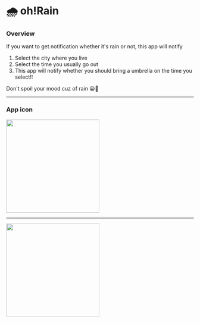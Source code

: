 # 🌧 oh!Rain
### Overview
If you want to get notification whether it's rain or not, this app will notify 

1. Select the city where you live
2. Select the time you usually go out
3. This app will notify whether you should bring a umbrella on the time you select!!

Don't spoil your mood cuz of rain 😀🌂

___
 ### App icon
<img src="https://user-images.githubusercontent.com/77201628/186175912-882d63c6-773a-4f15-a4ff-a388bf9e8fd3.png" width="250">

___ 

<img src="https://user-images.githubusercontent.com/77201628/186186294-c99136cd-c288-46ad-a434-c5817623f446.gif" width="250">



